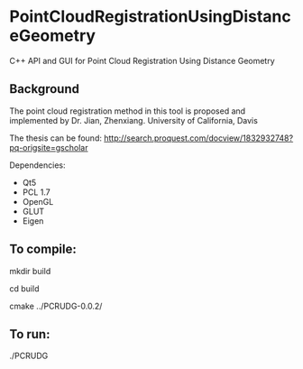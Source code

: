 # PointCloudRegistrationUsingDistanceGeometry
C++ API and GUI for Point Cloud Registration Using Distance Geometry

## Background
The point cloud registration method in this tool is proposed and implemented by Dr. Jian, Zhenxiang. University of California, Davis

The thesis can be found: http://search.proquest.com/docview/1832932748?pq-origsite=gscholar

Dependencies:
- Qt5
- PCL 1.7
- OpenGL
- GLUT
- Eigen

To compile:
------
mkdir build

cd build

cmake ../PCRUDG-0.0.2/

To run:
------
./PCRUDG


